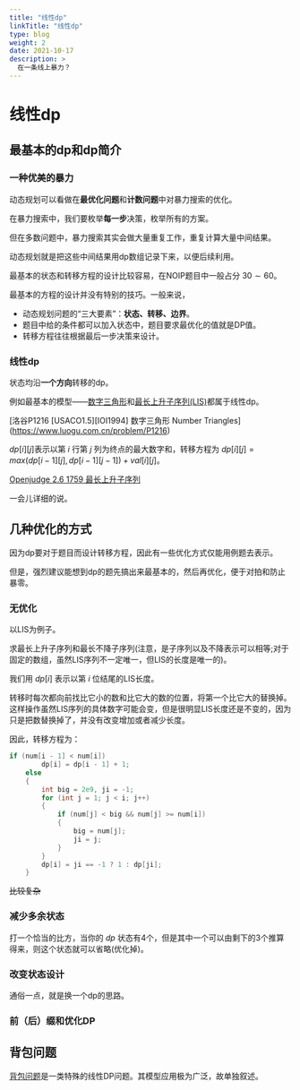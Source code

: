 ```yaml
---
title: "线性dp"
linkTitle: "线性dp"
type: blog
weight: 2
date: 2021-10-17
description: >
  在一条线上暴力？
---
```


# 线性dp

## 最基本的dp和dp简介

### 一种优美的暴力

动态规划可以看做在**最优化问题**和**计数问题**中对暴力搜索的优化。

在暴力搜索中，我们要枚举**每一步**决策，枚举所有的方案。

但在多数问题中，暴力搜索其实会做大量重复工作，重复计算大量中间结果。

动态规划就是把这些中间结果用dp数组记录下来，以便后续利用。

最基本的状态和转移方程的设计比较容易，在NOIP题目中一般占分 $30\sim60$。

最基本的方程的设计并没有特别的技巧。一般来说，

- 动态规划问题的“三大要素”：**状态、转移、边界**。
- 题目中给的条件都可以加入状态中，题目要求最优化的值就是DP值。
- 转移方程往往根据最后一步决策来设计。

### 线性dp

状态均沿**一个方向**转移的dp。

例如最基本的模型——[数字三角形](https://www.luogu.com.cn/problem/P1216)和[最长上升子序列(LIS)](http://noi.openjudge.cn/ch0206/1759/)都属于线性dp。

[洛谷P1216 [USACO1.5]\[IOI1994] 数字三角形 Number Triangles](https://www.luogu.com.cn/problem/P1216)

$dp[i][j]$表示以第 $i$ 行第 $j$ 列为终点的最大数字和，转移方程为 $dp[i][j]=max(dp[i-1][j],dp[i-1][j-1])+val[i][j]$。

[Openjudge 2.6 1759 最长上升子序列](http://noi.openjudge.cn/ch0206/1759/)

一会儿详细的说。

## 几种优化的方式

因为dp要对于题目而设计转移方程，因此有一些优化方式仅能用例题去表示。

但是，强烈建议能想到dp的题先搞出来最基本的，然后再优化，便于对拍和防止暴零。

### 无优化

以LIS为例子。

求最长上升子序列和最长不降子序列(注意，是子序列以及不降表示可以相等;对于固定的数组，虽然LIS序列不一定唯一，但LIS的长度是唯一的)。

我们用 $dp[i]$ 表示以第 $i$ 位结尾的LIS长度。

转移时每次都向前找比它小的数和比它大的数的位置，将第一个比它大的替换掉。这样操作虽然LIS序列的具体数字可能会变，但是很明显LIS长度还是不变的，因为只是把数替换掉了，并没有改变增加或者减少长度。

因此，转移方程为：

```c++
if (num[i - 1] < num[i])
		dp[i] = dp[i - 1] + 1;
	else
	{
		int big = 2e9, ji = -1;
		for (int j = 1; j < i; j++)
		{
			if (num[j] < big && num[j] >= num[i])
			{
				big = num[j];
				ji = j;
			}
		}
		dp[i] = ji == -1 ? 1 : dp[ji];
	}
```

~~比较复杂~~

### 减少多余状态

打一个恰当的比方，当你的 $dp$ 状态有$4$个，但是其中一个可以由剩下的$3$个推算得来，则这个状态就可以省略(优化掉)。

### 改变状态设计

通俗一点，就是换一个dp的思路。

### 前（后）缀和优化DP

## 背包问题

[背包问题](./背包问题.md)是一类特殊的线性DP问题。其模型应用极为广泛，故单独叙述。

